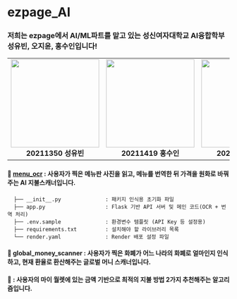 # ezpage_AI
### 저희는 ezpage에서 AI/ML파트를 맡고 있는 성신여자대학교 AI융합학부 성유빈,  오지윤,  홍수인입니다!  




<table>
  <tr>
    <td align="center">
      <img src="https://github.com/user-attachments/assets/6c705621-4eb6-4ae0-897e-cb1daa9e1b34" width="200"/><br/>
      <b> 20211350 성유빈 </b>
    </td>
    <td align="center">
      <img src="https://github.com/user-attachments/assets/455809b7-d489-4035-af2a-a9fdd6d2b407" width="200"/><br/>
      <b> 20211419 홍수인 </b>
    </td>
    <td align="center">
      <img src="https://github.com/user-attachments/assets/example3.png" width="200"/><br/>
      <b> 20211367 오지윤 </b>
    </td>
  </tr>
</table>  

  



#### 📁 [menu_ocr](https://github.com/Sungshin-Capstone/ezpage_AI/tree/861af1989789337ab33a976d98bbda382990422e/menu_ocr) : 사용자가 찍은 메뉴판 사진을 읽고, 메뉴를 번역한 뒤 가격을 원화로 바꿔주는 AI 지불스캐너입니다. 
      ├── __init__.py              : 패키지 인식용 초기화 파일
      ├── app.py                   : Flask 기반 API 서버 및 메인 코드(OCR + 번역 처리)
      ├── .env.sample              : 환경변수 템플릿 (API Key 등 설정용)
      ├── requirements.txt         : 설치해야 할 라이브러리 목록
      └── render.yaml              : Render 배포 설정 파일  
      

#### 📁 global_money_scanner : 사용자가 찍은 화폐가 어느 나라의 화폐로 얼마인지 인식하고, 현재 환율로 환산해주는 글로벌 머니 스캐너입니다.  


#### 📁  : 사용자의 마이 월렛에 있는 금액 기반으로 최적의 지불 방법 2가지 추천해주는 알고리즘입니다.

